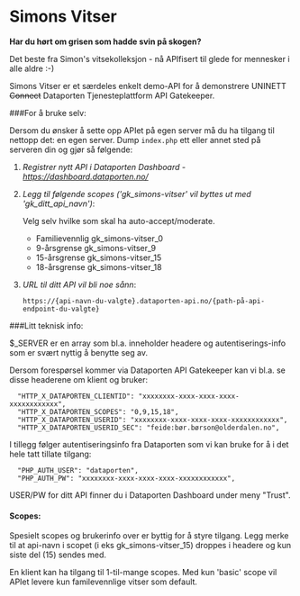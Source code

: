 # Simons Vitser

**Har du hørt om grisen som hadde svin på skogen?** 

Det beste fra Simon's vitsekolleksjon - nå APIfisert til glede for mennesker i alle aldre :-)

Simons Vitser er et særdeles enkelt demo-API for å demonstrere UNINETT ~~Connect~~ Dataporten Tjenesteplattform API Gatekeeper.

###For å bruke selv: 

Dersom du ønsker å sette opp APIet på egen server må du ha tilgang til nettopp det: en egen server. Dump `index.php` ett eller annet sted på serveren din og gjør så følgende:

1. *Registrer nytt API i Dataporten Dashboard - https://dashboard.dataporten.no/*
2. *Legg til følgende scopes ('gk_simons-vitser' vil byttes ut med 'gk_ditt_api_navn')*: 
	
	Velg selv hvilke som skal ha auto-accept/moderate.

	- Familievennlig gk_simons-vitser_0
	- 9-årsgrense	 gk_simons-vitser_9
	- 15-årsgrense	 gk_simons-vitser_15
	- 18-årsgrense	 gk_simons-vitser_18 

3. *URL til ditt API vil bli noe sånn*:

	`https://{api-navn-du-valgte}.dataporten-api.no/{path-på-api-endpoint-du-valgte}`

###Litt teknisk info: 

$_SERVER er en array som bl.a. inneholder headere og autentiserings-info 
som er svært nyttig å benytte seg av.

Dersom forespørsel kommer via Dataporten API Gatekeeper kan vi bl.a. se disse 
headerene om klient og bruker:

      "HTTP_X_DATAPORTEN_CLIENTID": "xxxxxxxx-xxxx-xxxx-xxxx-xxxxxxxxxxxx",
      "HTTP_X_DATAPORTEN_SCOPES": "0,9,15,18",
      "HTTP_X_DATAPORTEN_USERID": "xxxxxxxx-xxxx-xxxx-xxxx-xxxxxxxxxxxx",
      "HTTP_X_DATAPORTEN_USERID_SEC": "feide:bør.børson@olderdalen.no",

I tillegg følger autentiseringsinfo fra Dataporten som vi kan bruke for å i det hele tatt tillate tilgang:

      "PHP_AUTH_USER": "dataporten",
      "PHP_AUTH_PW": "xxxxxxxx-xxxx-xxxx-xxxx-xxxxxxxxxxxx",

USER/PW for ditt API finner du i Dataporten Dashboard under meny "Trust".

#### Scopes:

Spesielt scopes og brukerinfo over er byttig for å styre tilgang. Legg merke til at api-navn i scopet (i eks gk_simons-vitser_15) droppes i headere og kun siste del (15) sendes med.

En klient kan ha tilgang til 1-til-mange scopes. Med kun 'basic' scope vil APIet levere kun familevennlige vitser som default.
